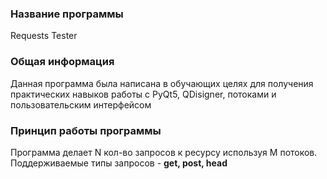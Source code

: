 ### Название программы
Requests Tester 

### Общая информация
Данная программа была написана в обучающих целях для получения практических навыков работы с PyQt5, QDisigner, потоками и пользовательским интерфейсом

### Принцип работы программы
Программа делает N кол-во запросов к ресурсу используя M потоков. Поддерживаемые типы запросов - **get, post, head**
